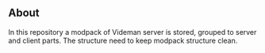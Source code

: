 ## About
In this repository a modpack of Videman server is stored, grouped to server and client parts. The structure need to keep modpack structure clean.
